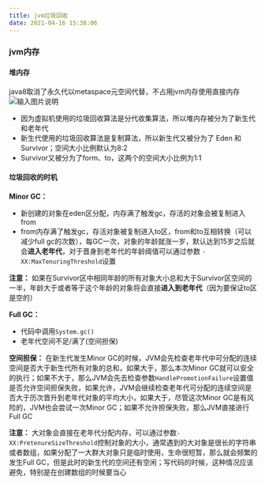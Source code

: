 ```yaml
---
title: jvm垃圾回收
date: 2021-04-16 15:38:06
---
```



### jvm内存
#### 堆内存
java8取消了永久代以metaspace元空间代替，不占用jvm内存使用直接内存
![输入图片说明](https://images.gitee.com/uploads/images/2021/0605/193612_f33ff93c_6524167.png "455858d7488c4a62a684298fe80269f0.png")
* 因为虚拟机使用的垃圾回收算法是分代收集算法，所以堆内存被分为了新生代和老年代
* 新生代使用的垃圾回收算法是复制算法，所以新生代又被分为了 Eden 和Survivor；空间大小比例默认为8:2
* Survivor又被分为了form、to，这两个的空间大小比例为1:1

#### 垃圾回收的时机
**Minor GC：**
* 新创建的对象在eden区分配，内存满了触发gc，存活的对象会被复制进入from
* from内存满了触发gc，存活对象被复制进入to区，from和to互相转换（可以减少full gc的次数），每GC一次，对象的年龄就涨一岁，默认达到15岁之后就会**进入老年代**，对于晋身到老年代的年龄阈值可以通过参数 `-XX:MaxTenuringThreshold`设置

**注意：** 如果在Survivor区中相同年龄的所有对象大小总和大于Survivor区空间的一半，年龄大于或者等于这个年龄的对象将会直接**进入到老年代**（因为要保证to区是空的）

**Full GC：**
* 代码中调用`System.gc()`
* 老年代空间不足/满了(空间担保)

**空间担保：** 在新生代发生Minor GC的时候，JVM会先检查老年代中可分配的连续空间是否大于新生代所有对象的总和，如果大于，那么本次Minor GC就可以安全的执行；如果不大于，那么JVM会先去检查参数`HandlePromotionFailure`设置值是否允许空间担保失败，如果允许，JVM会继续检查老年代可分配的连续空间是否大于历次晋升到老年代对象的平均大小，如果大于，尽管这次Minor GC是有风险的，JVM也会尝试一次Minor GC；如果不允许担保失败，那么JVM直接进行Full GC


**注意：** 大对象会直接在老年代分配内存，可以通过参数`-XX:PretenureSizeThreshold`控制对象的大小，通常遇到的大对象是很长的字符串或者数组，如果分配了一大群大对象只是临时使用，生命很短暂，那么就会频繁的发生Full GC，但是此时的新生代的空间还有空闲；写代码的时候，这种情况应该避免，特别是在创建数组的时候要当心
